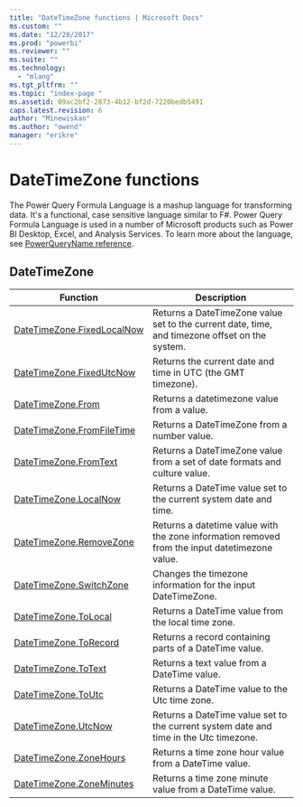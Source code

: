 ```yaml
---
title: "DateTimeZone functions | Microsoft Docs"
ms.custom: ""
ms.date: "12/28/2017"
ms.prod: "powerbi"
ms.reviewer: ""
ms.suite: ""
ms.technology: 
  - "mlang"
ms.tgt_pltfrm: ""
ms.topic: "index-page "
ms.assetid: 09ac2bf2-2873-4b12-bf2d-7220bedb5491
caps.latest.revision: 6
author: "Minewiskan"
ms.author: "owend"
manager: "erikre"
---
```

# DateTimeZone functions
The Power Query Formula Language is a mashup language for transforming data. It's a functional, case sensitive language similar to F\#. Power Query Formula Language is used in a number of Microsoft products such as Power BI Desktop, Excel, and Analysis Services. To learn more about the language, see [PowerQueryName reference](https://msdn.microsoft.com/en-us/library/mt211003.aspx).  
  
## <a name="__toc360789069"></a>DateTimeZone  
  
|Function|Description|  
|------------|---------------|  
|[DateTimeZone.FixedLocalNow](../PowerQuery/datetimezone-fixedlocalnow.md)|Returns a DateTimeZone value set to the current date, time, and timezone offset on the system.|  
|[DateTimeZone.FixedUtcNow](../PowerQuery/datetimezone-fixedutcnow.md)|Returns the current date and time in UTC (the GMT timezone).|  
|[DateTimeZone.From](../PowerQuery/datetimezone-from.md)|Returns a datetimezone value from a value.|  
|[DateTimeZone.FromFileTime](../PowerQuery/datetimezone-fromfiletime.md)|Returns a DateTimeZone from a number value.|  
|[DateTimeZone.FromText](../PowerQuery/datetimezone-fromtext.md)|Returns a DateTimeZone value from a set of date formats and culture value.|  
|[DateTimeZone.LocalNow](../PowerQuery/datetimezone-localnow.md)|Returns a DateTime value set to the current system date and time.|  
|[DateTimeZone.RemoveZone](../PowerQuery/datetimezone-removezone.md)|Returns a datetime value with the zone information removed from the input datetimezone value.|  
|[DateTimeZone.SwitchZone](../PowerQuery/datetimezone-switchzone.md)|Changes the timezone information for the input DateTimeZone.|  
|[DateTimeZone.ToLocal](../PowerQuery/datetimezone-tolocal.md)|Returns a DateTime value from the local time zone.|  
|[DateTimeZone.ToRecord](../PowerQuery/datetimezone-torecord.md)|Returns a record containing parts of a DateTime value.|  
|[DateTimeZone.ToText](../PowerQuery/datetimezone-totext.md)|Returns a text value from a DateTime value.|  
|[DateTimeZone.ToUtc](../PowerQuery/datetimezone-toutc.md)|Returns a DateTime value to the Utc time zone.|  
|[DateTimeZone.UtcNow](../PowerQuery/datetimezone-utcnow.md)|Returns a DateTime value set to the current system date and time in the Utc timezone.|  
|[DateTimeZone.ZoneHours](../PowerQuery/datetimezone-zonehours.md)|Returns a time zone hour value from a DateTime value.|  
|[DateTimeZone.ZoneMinutes](http://msdn.microsoft.com/en-us/e6823e72-7b35-418d-a93e-863afc1f192e)|Returns a time zone minute value from a DateTime value.|  
  
